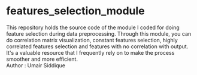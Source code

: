 # features_selection_module
This repository holds the source code of the module I coded for doing feature selection during data preprocessing. Through this module, you can do correlation matrix visualization, constant features selection, highly correlated features selection and features with no correlation with output. It's a valuable resource that I frequently rely on to make the process smoother and more efficient.
<br>
Author : Umair Siddique
